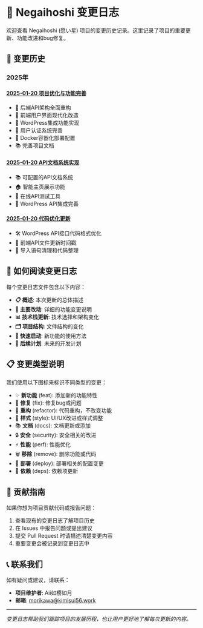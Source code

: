 # 📝 Negaihoshi 变更日志

欢迎查看 Negaihoshi (愿い星) 项目的变更历史记录。这里记录了项目的重要更新、功能改进和bug修复。

## 📅 变更历史

### 2025年

#### [2025-01-20 项目优化与功能完善](./2025-01-20-project-optimization.md)
- 🔧 后端API架构全面重构
- 🎨 前端用户界面现代化改造
- 🔗 WordPress集成功能实现
- 🔐 用户认证系统完善
- 🐳 Docker容器化部署配置
- 📚 完善项目文档

#### [2025-01-20 API文档系统实现](./2025-01-20-api-documentation.md)
- 📚 可配置的API文档系统
- 🏠 智能主页展示功能
- 🧪 在线API测试工具
- 🔗 WordPress API集成完善

#### [2025-01-20 代码优化更新](./2025-01-20-code-updates.md)
- 🛠️ WordPress API接口代码格式优化
- 📝 前端API文件更新时间戳
- 🔧 导入语句清理和代码整理

## 📖 如何阅读变更日志

每个变更日志文件包含以下内容：

- **📋 概述**: 本次更新的总体描述
- **🎯 主要改动**: 详细的功能变更说明
- **📊 技术栈更新**: 技术选择和架构变化
- **🗂️ 项目结构**: 文件结构的变化
- **🚀 快速启动**: 新功能的使用方法
- **🔮 后续计划**: 未来的开发计划

## 📋 变更类型说明

我们使用以下图标来标识不同类型的变更：

- ✨ **新功能** (feat): 添加新的功能特性
- 🐛 **修复** (fix): 修复bug或问题
- 🔧 **重构** (refactor): 代码重构，不改变功能
- 🎨 **样式** (style): UI/UX改进或样式调整
- 📚 **文档** (docs): 文档更新或添加
- 🔒 **安全** (security): 安全相关的改进
- ⚡ **性能** (perf): 性能优化
- 🗑️ **移除** (remove): 删除功能或代码
- 🐳 **部署** (deploy): 部署相关的配置变更
- 🔄 **依赖** (deps): 依赖项更新

## 🤝 贡献指南

如果你想为项目贡献代码或报告问题：

1. 查看现有的变更日志了解项目历史
2. 在 Issues 中报告问题或提出建议
3. 提交 Pull Request 时请描述清楚变更内容
4. 重要变更会被记录到变更日志中

## 📞 联系我们

如有疑问或建议，请联系：
- **项目维护者**: Aii如樱如月
- **邮箱**: morikawa@kimisui56.work

---

*变更日志帮助我们跟踪项目的发展历程，也让用户更好地了解每次更新的内容。*
